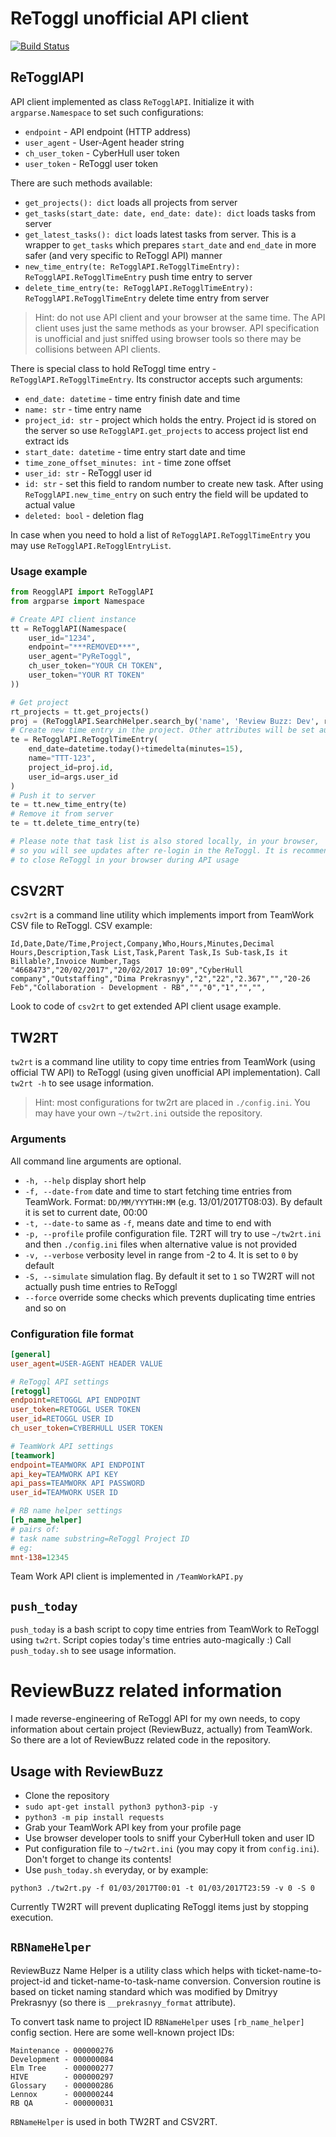 # ReToggl unofficial API client

[![Build Status](https://travis-ci.com/Livich/PyReToggl.svg?token=6T8dpeTmz8PpycNpNg8C&branch=master)](https://travis-ci.com/Livich/PyReToggl)

## ReTogglAPI

API client implemented as class `ReTogglAPI`. Initialize it with `argparse.Namespace` to set such configurations:
* `endpoint` - API endpoint (HTTP address)
* `user_agent` - User-Agent header string
* `ch_user_token` - CyberHull user token
* `user_token` - ReToggl user token

There are such methods available:
* `get_projects(): dict` loads all projects from server
* `get_tasks(start_date: date, end_date: date): dict` loads tasks from server
* `get_latest_tasks(): dict` loads latest tasks from server. This is a wrapper to `get_tasks` which prepares `start_date` and `end_date` in more safer (and very specific to ReToggl API) manner
* `new_time_entry(te: ReTogglAPI.ReTogglTimeEntry): ReTogglAPI.ReTogglTimeEntry` push time entry to server
* `delete_time_entry(te: ReTogglAPI.ReTogglTimeEntry): ReTogglAPI.ReTogglTimeEntry` delete time entry from server

>Hint: do not use API client and your browser at the same time. The API client uses just the same methods as your browser. API specification is unofficial and just sniffed using browser tools so there may be collisions between API clients.

There is special class to hold ReToggl time entry - `ReTogglAPI.ReTogglTimeEntry`. Its constructor accepts such arguments:
* `end_date: datetime` - time entry finish date and time
* `name: str` - time entry name
* `project_id: str` - project which holds the entry. Project id is stored on the server so use `ReTogglAPI.get_projects` to access project list end extract ids
* `start_date: datetime` - time entry start date and time
* `time_zone_offset_minutes: int` - time zone offset
* `user_id: str` - ReToggl user id
* `id: str` - set this field to random number to create new task. After using `ReTogglAPI.new_time_entry` on such entry the field will be updated to actual value
* `deleted: bool` - deletion flag

In case when you need to hold a list of `ReTogglAPI.ReTogglTimeEntry` you may use `ReTogglAPI.ReTogglEntryList`.

### Usage example
```python
from ReogglAPI import ReTogglAPI
from argparse import Namespace

# Create API client instance
tt = ReTogglAPI(Namespace(
    user_id="1234",
    endpoint="***REMOVED***",
    user_agent="PyReToggl",
    ch_user_token="YOUR CH TOKEN",
    user_token="YOUR RT TOKEN"
))

# Get project
rt_projects = tt.get_projects()
proj = (ReTogglAPI.SearchHelper.search_by('name', 'Review Buzz: Dev', rt_projects)[0])
# Create new time entry in the project. Other attributes will be set automatically
te = ReTogglAPI.ReTogglTimeEntry(
    end_date=datetime.today()+timedelta(minutes=15),
    name="TTT-123",
    project_id=proj.id,
    user_id=args.user_id
)
# Push it to server
te = tt.new_time_entry(te)
# Remove it from server
te = tt.delete_time_entry(te)

# Please note that task list is also stored locally, in your browser,
# so you will see updates after re-login in the ReToggl. It is recommended
# to close ReToggl in your browser during API usage
```
      
## CSV2RT

`csv2rt` is a command line utility which implements import from TeamWork CSV file to ReToggl. CSV example:
```csv
Id,Date,Date/Time,Project,Company,Who,Hours,Minutes,Decimal Hours,Description,Task List,Task,Parent Task,Is Sub-task,Is it Billable?,Invoice Number,Tags
"4668473","20/02/2017","20/02/2017 10:09","CyberHull company","Outstaffing","Dima Prekrasnyy","2","22","2.367","","20-26 Feb","Collaboration - Development - RB","","0","1","","",
```

Look to code of `csv2rt` to get extended API client usage example.

## TW2RT

`tw2rt` is a command line utility to copy time entries from TeamWork (using official TW API) to ReToggl (using given unofficial API implementation). Call `tw2rt -h` to see usage information.

>Hint: most configurations for tw2rt are placed in `./config.ini`. You may have your own `~/tw2rt.ini` outside the repository.

### Arguments

All command line arguments are optional.

* `-h, --help` display short help
* `-f, --date-from` date and time to start fetching time entries from TeamWork. Format: `DD/MM/YYYTHH:MM` (e.g. 13/01/2017T08:03). By default it is set to current date, 00:00
* `-t, --date-to` same as `-f`, means date and time to end with
* `-p, --profile` profile configuration file. T2RT will try to use `~/tw2rt.ini` and then `./config.ini` files when alternative value is not provided
* `-v, --verbose` verbosity level in range from -2 to 4. It is set to `0` by default
* `-S, --simulate` simulation flag. By default it set to `1` so TW2RT will not actually push time entries to ReToggl
* `--force` override some checks which prevents duplicating time entries and so on

### Configuration file format

```ini
[general]
user_agent=USER-AGENT HEADER VALUE

# ReToggl API settings
[retoggl]
endpoint=RETOGGL API ENDPOINT
user_token=RETOGGL USER TOKEN
user_id=RETOGGL USER ID
ch_user_token=CYBERHULL USER TOKEN

# TeamWork API settings
[teamwork]
endpoint=TEAMWORK API ENDPOINT
api_key=TEAMWORK API KEY
api_pass=TEAMWORK API PASSWORD
user_id=TEAMWORK USER ID

# RB name helper settings
[rb_name_helper]
# pairs of:
# task name substring=ReToggl Project ID
# eg:
mnt-138=12345
```

Team Work API client is implemented in `/TeamWorkAPI.py`

## `push_today`

`push_today` is a bash script to copy time entries from TeamWork to ReToggl using `tw2rt`. Script copies today's time entries auto-magically :) Call `push_today.sh` to see usage information.

# ReviewBuzz related information

I made reverse-engineering of ReToggl API for my own needs, to copy information about certain project (ReviewBuzz, actually) from TeamWork.
So there are a lot of ReviewBuzz related code in the repository.

## Usage with ReviewBuzz

* Clone the repository
* `sudo apt-get install python3 python3-pip -y`
* `python3 -m pip install requests`
* Grab your TeamWork API key from your profile page
* Use browser developer tools to sniff your CyberHull token and user ID
* Put configuration file to `~/tw2rt.ini` (you may copy it from `config.ini`). Don't forget to change its contents!
* Use `push_today.sh` everyday, or by example:
```
python3 ./tw2rt.py -f 01/03/2017T00:01 -t 01/03/2017T23:59 -v 0 -S 0
```

Currently TW2RT will prevent duplicating ReToggl items just by stopping execution.

## `RBNameHelper`

ReviewBuzz Name Helper is a utility class which helps with ticket-name-to-project-id and ticket-name-to-task-name conversion.
Conversion routine is based on ticket naming standard which was modified by Dmitryy Prekrasnyy (so there is `__prekrasnyy_format` attribute).

To convert task name to project ID `RBNameHelper` uses `[rb_name_helper]` config section. Here are some well-known project IDs:
```
Maintenance - 000000276
Development - 000000084
Elm Tree    - 000000277
HIVE        - 000000297
Glossary    - 000000286
Lennox      - 000000244
RB QA       - 000000031
```

`RBNameHelper` is used in both TW2RT and CSV2RT.
